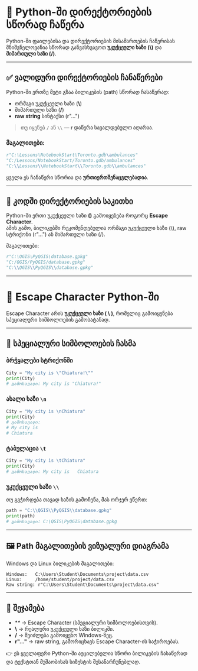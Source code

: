 # 📂 Python-ში დირექტორიების სწორად ჩაწერა

Python-ში ფაილებისა და დირექტორიების მისამართების ჩაწერისას მნიშვნელოვანია სწორად განვასხვავოთ **უკუქცეული ხაზი (\\)** და **მიმართული ხაზი (/)**.  

---

## ✅ ვალიდური დირექტორიების ჩანაწერები

Python-ში ერთზე მეტი გზაა ბილიკების (path) სწორად ჩასაწერად:

- ორმაგი უკუქცეული ხაზი (**\\**)  
- მიმართული ხაზი (**/**)  
- **raw string** სინტაქსი (r"...")  

> თუ იყენებ `/` ან `\\` — **r დაწერა სავალდებულო აღარაა**.

### მაგალითები:
```py
r"C:\Lessons\NotebookStart\Toronto.gdb\ambulances"
"C:/Lessons/NotebookStart/Toronto.gdb/ambulances"
"C:\\Lessons\\NotebookStart\\Toronto.gdb\\ambulances"
```

ყველა ეს ჩანაწერი სწორია და **ურთიერთშენაცვლებადია**.

---

## 🔹 კოდში დირექტორიების საკითხი

Python-ში ერთი უკუქცეული ხაზი **(\)** გამოიყენება როგორც **Escape Character**.  
ამის გამო, ბილიკებში რეკომენდებულია ორმაგი უკუქცეული ხაზი (\\), raw სტრიქონი (r"...") ან მიმართული ხაზი (/).

მაგალითები:

```py
r"C:\QGIS\PyQGIS\database.gpkg"
"C:/QGIS/PyQGIS/database.gpkg"
"C:\\QGIS\\PyQGIS\\database.gpkg"
```

---

# 🔑 Escape Character Python-ში

Escape Character არის **უკუქცეული ხაზი ( \ )**, რომელიც გამოიყენება სპეციალური სიმბოლოების გამოსატანად.  

---

## 📍 სპეციალური სიმბოლოების ჩასმა

### ბრჭყალები სტრიქონში
```py title="Special characters" linenums="1"
City = "My city is \"Chiatura!\""
print(City)
# გამოსავალი: My city is "Chiatura!"
```

### ახალი ხაზი `\n`
```py title="New line" linenums="1"
City = "My city is \nChiatura"
print(City)
# გამოსავალი:
# My city is
# Chiatura
```

### ტაბულაცია `\t`
```py title="Tab character" linenums="1"
City = "My city is \tChiatura"
print(City)
# გამოსავალი: My city is   Chiatura
```

### უკუქცეული ხაზი `\\`
თუ გვჭირდება თავად ხაზის გამოჩენა, მას ორჯერ ვწერთ:

```py title="Backslash" linenums="1"
path = "C:\\QGIS\\PyQGIS\\database.gpkg"
print(path)
# გამოსავალი: C:\QGIS\PyQGIS\database.gpkg
```

---

## 🖼️ Path მაგალითების ვიზუალური დიაგრამა

Windows და Linux ბილიკების მაგალითები:

```
Windows:   C:\Users\Student\Documents\project\data.csv
Linux:     /home/student/project/data.csv
Raw string: r"C:\Users\Student\Documents\project\data.csv"
```


---

## 📌 შეჯამება
- **\** → Escape Character (სპეციალური სიმბოლოებისთვის).  
- **\\** → რეალური უკუქცეული ხაზი ბილიკში.  
- **/** → შეიძლება გამოიყენო Windows-ზეც.  
- **r"..."** → raw string, გამორიცხავს Escape Character-ის საჭიროებას.  

👉 ეს ყველაფერი Python-ში აუცილებელია სწორი ბილიკების ჩასაწერად და ტექსტთან მუშაობისას სიზუსტის შესანარჩუნებლად.
